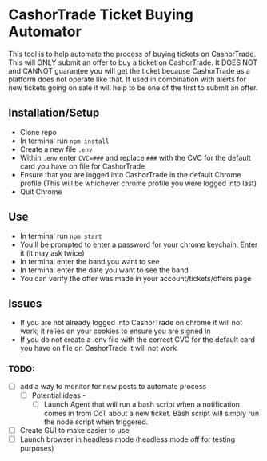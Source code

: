 # CashorTrade Ticket Buying Automator

This tool is to help automate the process of buying tickets on CashorTrade. This will ONLY submit an offer to buy a ticket on CashorTrade. It DOES NOT and CANNOT guarantee you will get the ticket because CashorTrade as a platform does not operate like that. If used in combination with alerts for new tickets going on sale it will help to be one of the first to submit an offer.

## Installation/Setup

- Clone repo
- In terminal run `npm install`
- Create a new file `.env`
- Within `.env` enter `CVC=###` and replace `###` with the CVC for the default card you have on file for CashorTrade
- Ensure that you are logged into CashorTrade in the default Chrome profile (This will be whichever chrome profile you were logged into last)
- Quit Chrome

## Use

- In terminal run `npm start`
- You'll be prompted to enter a password for your chrome keychain. Enter it (it may ask twice)
- In terminal enter the band you want to see
- In terminal enter the date you want to see the band
- You can verify the offer was made in your account/tickets/offers page

## Issues

- If you are not already logged into CashorTrade on chrome it will not work; it relies on your cookies to ensure you are signed in
- If you do not create a .env file with the correct CVC for the default card you have on file on CashorTrade it will not work

### TODO:

- [ ] add a way to monitor for new posts to automate process
  - [ ] Potential ideas -
    - [ ] Launch Agent that will run a bash script when a notification comes in from CoT about a new ticket. Bash script will simply run the node script when triggered.
- [ ]  Create GUI to make easier to use
- [ ] Launch browser in headless mode (headless mode off for testing purposes)
